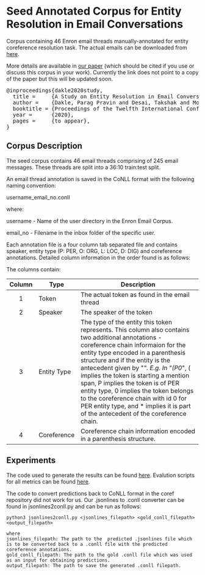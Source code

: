 # Seed Annotated Corpus for Entity Resolution in Email Conversations

Corpus containing 46 Enron email threads manually-annotated for entity coreference resolution task. The actual emails can be downloaded from [here](https://www.cs.cmu.edu/~./enron/).

More details are available in [our paper]() (which should be cited if you use or discuss this corpus in your work). Currently the link does not point to a copy of the paper but this will be updated soon.

</p>
<div class="highlight highlight-source-shell"><pre>
@inproceedings{dakle2020study,
  title =     {A Study on Entity Resolution in Email Conversations},
  author =    {Dakle, Parag Pravin and Desai, Takshak and Moldovan, Dan},
  booktitle = {Proceedings of the Twelfth International Conference on Language Resources and Evaluation (LREC 2020)},
  year =      {2020},
  pages =     {to appear},
}
</pre></div>

## Corpus Description

The seed corpus contains 46 email threads comprising of 245 email messages. These threads are split into a 36:10 train:test split.

An email thread annotation is saved in the CoNLL format with the following naming convention:

username_email_no.conll

where:

username - Name of the user directory in the Enron Email Corpus.

email_no - Filename in the inbox folder of the specific user.

Each annotation file is a four column tab separated file and contains speaker, entity type (P: PER, O: ORG, L: LOC, D: DIG) and coreference annotations. Detailed column information in the order found is as follows:

The columns contain:

Column | Type         | Description
:-----:|----------------|--------------------------------------------
1      | Token             | The actual token as found in the email thread
2      | Speaker           | The speaker of the token
3      | Entity Type        | The type of the entity this token represents. This column also contains two additional annotations - coreference chain informaion for the entity type encoded in a parenthesis structure and if the entity is the antecedent given by "*". E.g. In "(P0*", ( implies the token is starting a mention span, P implies the token is of PER entity type, 0 implies the token belongs to the coreference chain with id 0 for PER entity type, and * implies it is part of the antecedent of the coreference chain.
4      | Coreference | Coreference chain information encoded in a parenthesis structure.

## Experiments

The code used to generate the results can be found [here](https://github.com/mandarjoshi90/coref). Evalution scripts for all metrics can be found [here](https://github.com/conll/reference-coreference-scorers).

The code to convert predictions back to CoNLL format in the coref repository did not work for us. Our .jsonlines to .conll converter can be found in jsonlines2conll.py and can be run as follows:

    python3 jsonlines2conll.py <jsonlines_filepath> <gold_conll_filepath> <output_filepath>
    
    where
    jsonlines_filepath: The path to the  predicted .jsonlines file which is to be converted back to a .conll file with the predicted coreference annotations.
    gold_conll_filepath: The path to the gold .conll file which was used as an input for obtaining predictions.
    output_filepath: The path to save the generated .conll filepath.

